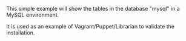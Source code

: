 This simple example will show the tables in the database "mysql" in a MySQL environment.

It is used as an example of Vagrant/Puppet/Librarian to validate the installation.
